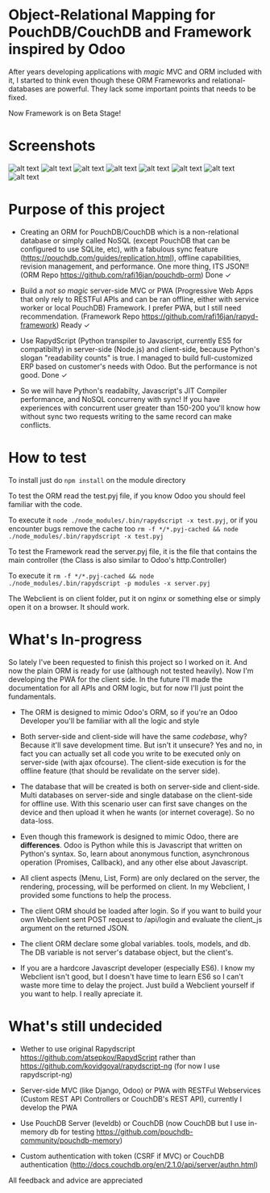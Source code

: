 # Object-Relational Mapping for PouchDB/CouchDB and Framework inspired by Odoo
After years developing applications with *magic* MVC and ORM included with it, I started to think even though these ORM Frameworks and relational-databases are powerful. They lack some important points that needs to be fixed.

Now Framework is on Beta Stage!

# Screenshots
![alt text](https://lh5.googleusercontent.com/jjKApIho6jh1RV8p8pEnsgum6Xjl1LTM283F6gRx5B_jfrgyRpxb5B5HD4K1OT7IbobcuZ2Q46_BkQ=w1158-h542-rw)
![alt text](https://lh5.googleusercontent.com/1-45YF9cZp6NfkbFmDBOQNI5OcbsWQYiA0GnDnJlNK8hmBNAQ1NIISLAxlItf-VRLzmHEj5BvdQ_hQ=w1158-h542-rw)
![alt text](https://lh5.googleusercontent.com/71FiPagZfKehgwPgnOfY95Kjfkj94DLmWHd7EPWBzDt2zSPwGYC8FxLasnA45M6HQ46XsiJj9b0iOA=w1158-h542-rw)
![alt text](https://lh5.googleusercontent.com/IlN0V8vS__yWdw807BGCtebzY4I0kf4ALeADje8BugrY5y4SlV1WaPYARoRnS5Tw-vtHndQsD28ltw=w1158-h542-rw)
![alt text](https://lh5.googleusercontent.com/jEsj2ZySDfzMs5AOvpIc-kstbLr-gTNDNLp2zHvUJaQH6rQ625GgQXK3Go9JTWBUEBYLteNbSVgS2g=w1158-h542-rw)
![alt text](https://lh5.googleusercontent.com/ee_IKR7VjppddnQR_s_U83yJ6oHMloM42LFmn2TAkG2KoOrbqhBEUcpfrDlunF1iUgaO7u7xyum7MA=w1158-h542-rw)
![alt text](https://lh5.googleusercontent.com/c8o_ru33D6KYI9Jh-rHjFBlz2jReNlbI0-jql0at7VHk0jD1Ztxs8tCO-35zwECUfxybKzOdtYoQEQ=w1158-h542)
![alt text](https://lh5.googleusercontent.com/9MyytHK_BwZLzv2U2UboTktguuHoPo8p36-Gm6iexUgJXSEyBtURYDpoVVVNftvaU9pgeegljsDZ_Q=w1158-h542)

# Purpose of this project
- Creating an ORM for PouchDB/CouchDB which is a non-relational database or simply called NoSQL (except PouchDB that can be configured to use SQLite, etc), with a fabulous sync feature (https://pouchdb.com/guides/replication.html), offline capabilities, revision management, and performance. One more thing, ITS JSON!! (ORM Repo https://github.com/rafi16jan/pouchdb-orm) Done ✓

- Build a *not so magic* server-side MVC or PWA (Progressive Web Apps that only rely to RESTFul APIs and can be ran offline, either with service worker or local PouchDB) Framework. I prefer PWA, but I still need recommendation. (Framework Repo https://github.com/rafi16jan/rapyd-framework) Ready ✓

- Use RapydScript (Python transpiler to Javascript, currently ES5 for compatibilty) in server-side (Node.js) and client-side, because Python's slogan "readability counts" is true. I managed to build full-customized ERP based on customer's needs with Odoo. But the performance is not good. Done ✓

- So we will have Python's readabilty, Javascript's JIT Compiler performance, and NoSQL concurreny with sync! If you have experiences with concurrent user greater than 150-200 you'll know how without sync two requests writing to the same record can make conflicts.

# How to test
To install just do `npm install` on the module directory

To test the ORM read the test.pyj file, if you know Odoo you should feel familiar with the code.

To execute it `node ./node_modules/.bin/rapydscript -x test.pyj`, or if you encounter bugs remove the cache too `rm -f */*.pyj-cached && node ./node_modules/.bin/rapydscript -x test.pyj`

To test the Framework read the server.pyj file, it is the file that contains the main controller (the Class is also similar to Odoo's http.Controller)

To execute it `rm -f */*.pyj-cached && node ./node_modules/.bin/rapydscript -p modules -x server.pyj`

The Webclient is on client folder, put it on nginx or something else or simply open it on a browser. It should work.

# What's In-progress
So lately I've been requested to finish this project so I worked on it. And now the plain ORM is ready for use (although not tested heavily). Now I'm developing the PWA for the client side. In the future I'll made the documentation for all APIs and ORM logic, but for now I'll just point the fundamentals.

- The ORM is designed to mimic Odoo's ORM, so if you're an Odoo Developer you'll be familiar with all the logic and style

- Both server-side and client-side will have the same *codebase*, why? Because it'll save development time. But isn't it unsecure? Yes and no, in fact you can actually set all code you write to be executed only on server-side (with ajax ofcourse). The client-side execution is for the offline feature (that should be revalidate on the server side).

- The database that will be created is both on server-side and client-side. Multi databases on server-side and single database on the client-side for offline use. With this scenario user can first save changes on the device and then upload it when he wants (or internet coverage). So no data-loss.

- Even though this framework is designed to mimic Odoo, there are **differences**. Odoo is Python while this is Javascript that written on Python's syntax. So, learn about anonymous function, asynchronous operation (Promises, Callback), and any other else about Javascript.

- All client aspects (Menu, List, Form) are only declared on the server, the rendering, processing, will be performed on client. In my Webclient, I provided some functions to help the process.

- The client ORM should be loaded after login. So if you want to build your own Webclient sent POST request to /api/login and evaluate the client_js argument on the returned JSON.

- The client ORM declare some global variables. tools, models, and db. The DB variable is not server's database object, but the client's.

- If you are a hardcore Javascript developer (especially ES6). I know my Webclient isn't good, but I doesn't have time to learn ES6 so I can't waste more time to delay the project. Just build a Webclient yourself if you want to help. I really apreciate it.

# What's still undecided
- Wether to use original Rapydscript https://github.com/atsepkov/RapydScript rather than https://github.com/kovidgoyal/rapydscript-ng (for now I use rapydscript-ng)

- Server-side MVC (like Django, Odoo) or PWA with RESTFul Webservices (Custom REST API Controllers or CouchDB's REST API), currently I develop the PWA

- Use PouchDB Server (leveldb) or CouchDB (now CouchDB but I use in-memory db for testing https://github.com/pouchdb-community/pouchdb-memory)

- Custom authentication with token (CSRF if MVC) or CouchDB authentication (http://docs.couchdb.org/en/2.1.0/api/server/authn.html)

All feedback and advice are appreciated
